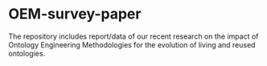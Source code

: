 # OEM-survey-paper
The repository includes report/data of our recent research on the impact of Ontology Engineering Methodologies for the evolution of living and reused ontologies.
